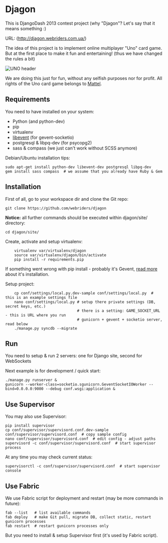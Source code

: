 Djagon
======
This is DjangoDash 2013 contest project (why "Djagon"? Let's say that it means something :)

URL: (http://djagon.webriders.com.ua/)

The idea of this project is to implement online multiplayer "Uno" card game.
But at the first place to make it fun and entertaining! (thus we have changed the rules a bit)

![UNO header](http://i.imgur.com/UHQD55q.jpg)

We are doing this just for fun, without any selfish purposes nor for profit.
All rights of the Uno card game belongs to [Mattel](http://en.wikipedia.org/wiki/Mattel).


Requirements
------------
You need to have installed on your system:
 - Python (and python-dev)
 - pip
 - virtualenv
 - [libevent](http://www.libevent.org/) (for gevent-socketio)
 - postgresql & libpq-dev (for psycopg2)
 - sass & compass (we just can't work without SCSS anymore)

Debian/Ubuntu installation tips:

    sudo apt-get install python-dev libevent-dev postgresql libpq-dev
    gem install sass compass  # we assume that you already have Ruby & Gem


Installation
------------

First of all, go to your workspace dir and clone the Git repo:

    git clone https://github.com/webriders/djagon

**Notice:** all further commands should be executed within djagon/site/ directory:

    cd djagon/site/

Create, activate and setup virtualenv:

        virtualenv var/virtualenv/djagon
        source var/virtualenv/djagon/bin/activate
        pip install -r requirements.pip

If something went wrong with pip install - probably it's Gevent, [read more](http://www.gevent.org/) about it's installation.

Setup project:

        cp conf/settings/local.py.dev-sample conf/settings/local.py  # this is an example settings file
        nano conf/settings/local.py # setup there private settings (DB, secret keys, etc.)
                                    # there is a setting: GAME_SOCKET_URL - this is URL where you run
                                    # gunicorn + gevent + socketio server, read below
        ./manage.py syncdb --migrate

Run
---
You need to setup & run 2 servers: one for Django site, second for WebSockets

Next example is for development / quick start:

    ./manage.py runserver &
    gunicorn --worker-class=socketio.sgunicorn.GeventSocketIOWorker --bind=0.0.0.0:9000 --debug conf.wsgi:application &


Use Supervisor
--------------

You may also use Supervisor:

    pip install supervisor
    cp conf/supervisor/supervisord.conf.dev-sample conf/supervisor/supervisord.conf  # copy sample config
    nano conf/supervisor/supervisord.conf  # edit config - adjust paths
    supervisord -c conf/supervisor/supervisord.conf  # start supervisor process

At any time you may check current status:

    supervisorctl -c conf/supervisor/supervisord.conf  # start supervisor console


Use Fabric
----------
We use Fabric script for deployment and restart (may be more commands in future):

    fab --list   # list available commands
    fab deploy   # make Git pull, migrate DB, collect static, restart gunicorn processes
    fab restart  # restart gunicorn processes only

But you need to install & setup Supervisor first (it's used by Fabric script).